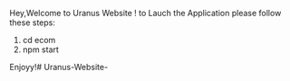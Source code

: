 Hey,Welcome to Uranus Website !
to Lauch the Application please follow these steps:

1. cd ecom
2. npm start 

Enjoyy!# Uranus-Website-
